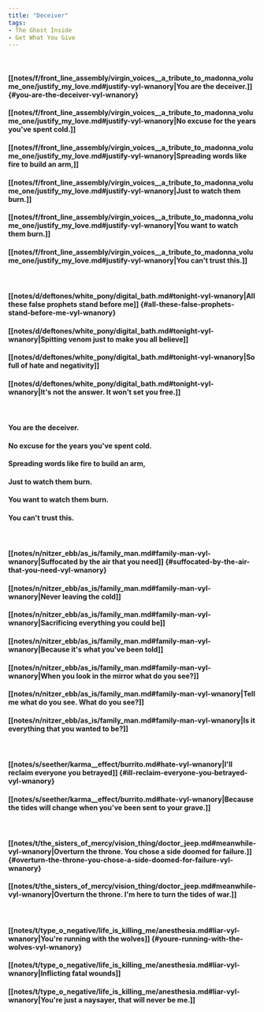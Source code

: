 ```yaml
---
title: "Deceiver"
tags:
- The Ghost Inside
- Get What You Give
---
```

&nbsp;
#### [[notes/f/front_line_assembly/virgin_voices__a_tribute_to_madonna_volume_one/justify_my_love.md#justify-vyl-wnanory|You are the deceiver.]] {#you-are-the-deceiver-vyl-wnanory}
#### [[notes/f/front_line_assembly/virgin_voices__a_tribute_to_madonna_volume_one/justify_my_love.md#justify-vyl-wnanory|No excuse for the years you've spent cold.]]
#### [[notes/f/front_line_assembly/virgin_voices__a_tribute_to_madonna_volume_one/justify_my_love.md#justify-vyl-wnanory|Spreading words like fire to build an arm,]]
#### [[notes/f/front_line_assembly/virgin_voices__a_tribute_to_madonna_volume_one/justify_my_love.md#justify-vyl-wnanory|Just to watch them burn.]]
#### [[notes/f/front_line_assembly/virgin_voices__a_tribute_to_madonna_volume_one/justify_my_love.md#justify-vyl-wnanory|You want to watch them burn.]]
#### [[notes/f/front_line_assembly/virgin_voices__a_tribute_to_madonna_volume_one/justify_my_love.md#justify-vyl-wnanory|You can't trust this.]]
&nbsp;
#### [[notes/d/deftones/white_pony/digital_bath.md#tonight-vyl-wnanory|All these false prophets stand before me]] {#all-these-false-prophets-stand-before-me-vyl-wnanory}
#### [[notes/d/deftones/white_pony/digital_bath.md#tonight-vyl-wnanory|Spitting venom just to make you all believe]]
#### [[notes/d/deftones/white_pony/digital_bath.md#tonight-vyl-wnanory|So full of hate and negativity]]
#### [[notes/d/deftones/white_pony/digital_bath.md#tonight-vyl-wnanory|It's not the answer. It won't set you free.]]
&nbsp;
#### You are the deceiver.
#### No excuse for the years you've spent cold.
#### Spreading words like fire to build an arm,
#### Just to watch them burn.
#### You want to watch them burn.
#### You can't trust this.
&nbsp;
#### [[notes/n/nitzer_ebb/as_is/family_man.md#family-man-vyl-wnanory|Suffocated by the air that you need]] {#suffocated-by-the-air-that-you-need-vyl-wnanory}
#### [[notes/n/nitzer_ebb/as_is/family_man.md#family-man-vyl-wnanory|Never leaving the cold]]
#### [[notes/n/nitzer_ebb/as_is/family_man.md#family-man-vyl-wnanory|Sacrificing everything you could be]]
#### [[notes/n/nitzer_ebb/as_is/family_man.md#family-man-vyl-wnanory|Because it's what you've been told]]
#### [[notes/n/nitzer_ebb/as_is/family_man.md#family-man-vyl-wnanory|When you look in the mirror what do you see?]]
#### [[notes/n/nitzer_ebb/as_is/family_man.md#family-man-vyl-wnanory|Tell me what do you see. What do you see?]]
#### [[notes/n/nitzer_ebb/as_is/family_man.md#family-man-vyl-wnanory|Is it everything that you wanted to be?]]
&nbsp;
#### [[notes/s/seether/karma__effect/burrito.md#hate-vyl-wnanory|I'll reclaim everyone you betrayed]] {#ill-reclaim-everyone-you-betrayed-vyl-wnanory}
#### [[notes/s/seether/karma__effect/burrito.md#hate-vyl-wnanory|Because the tides will change when you've been sent to your grave.]]
&nbsp;
#### [[notes/t/the_sisters_of_mercy/vision_thing/doctor_jeep.md#meanwhile-vyl-wnanory|Overturn the throne. You chose a side doomed for failure.]] {#overturn-the-throne-you-chose-a-side-doomed-for-failure-vyl-wnanory}
#### [[notes/t/the_sisters_of_mercy/vision_thing/doctor_jeep.md#meanwhile-vyl-wnanory|Overturn the throne. I'm here to turn the tides of war.]]
&nbsp;
#### [[notes/t/type_o_negative/life_is_killing_me/anesthesia.md#liar-vyl-wnanory|You're running with the wolves]] {#youre-running-with-the-wolves-vyl-wnanory}
#### [[notes/t/type_o_negative/life_is_killing_me/anesthesia.md#liar-vyl-wnanory|Inflicting fatal wounds]]
#### [[notes/t/type_o_negative/life_is_killing_me/anesthesia.md#liar-vyl-wnanory|You're just a naysayer, that will never be me.]]
